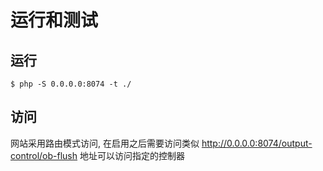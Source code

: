 # 运行和测试

## 运行

```
$ php -S 0.0.0.0:8074 -t ./
```

## 访问

网站采用路由模式访问, 在启用之后需要访问类似 http://0.0.0.0:8074/output-control/ob-flush 地址可以访问指定的控制器 
